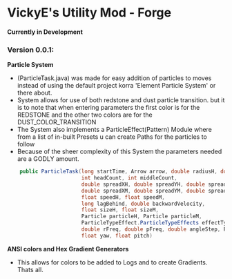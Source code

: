 # VickyE's Utility Mod - Forge
**Currently in Development**

### Version 0.0.1:
**Particle System**
- (ParticleTask.java) was made for easy addition of particles to moves instead of using the default project korra 'Element Particle System' or there about.
- System allows for use of both redstone and dust particle transition. but it is to note that when entering parameters the first color is for the REDSTONE and the other two colors are for the DUST_COLOR_TRANSITION
- The System also implements a ParticleEffect(Pattern) Module where from a list of in-built Presets u can create Paths for the particles to follow
- Because of the sheer complexity of this System the parameters needed are a GODLY amount.
```java
    public ParticleTask(long startTime, Arrow arrow, double radiusH, double radiusM, double heightStep, Color headColor, Color transitionColorStart, Color transitionColorEnd,
                        int headCount, int middleCount,
                        double spreadXH, double spreadYH, double spreadZH,
                        double spreadXM, double spreadYM, double spreadZM,
                        float speedH, float speedM,
                        long lagBehind, double backwardVelocity,
                        float sizeH, float sizeM,
                        Particle particleH, Particle particleM,
                        ParticleTypeEffect.ParticleTypeEffects effectTypeH, ParticleTypeEffect.ParticleTypeEffects effectTypeM,
                        double rFreq, double pFreq, double angleStep, ParticleTypeEffect.SpacingMode spacingMode, int circleNumber,
                        float yaw, float pitch)
```

**ANSI colors and Hex Gradient Generators**
- This allows for colors to be added to Logs and to create Gradients. Thats all.




























